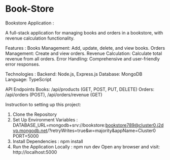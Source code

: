 # Book-Store

Bookstore Application :

A full-stack application for managing books and orders in a bookstore, with revenue calculation functionality.

Features :
Books Management: Add, update, delete, and view books.
Orders Management: Create and view orders.
Revenue Calculation: Calculate total revenue from all orders.
Error Handling: Comprehensive and user-friendly error responses.

Technologies :
Backend: Node.js, Express.js
Database: MongoDB
Language: TypeScript

API Endpoints
Books: /api/products (GET, POST, PUT, DELETE)
Orders: /api/orders (POST), /api/orders/revenue (GET)

Instruction to setting up this project:
1. Clone the Repository
2. Set Up Environment Variables :
   DATABASE_URL=mongodb+srv://bookstore:bookstore789@cluster0.j2dvp.mongodb.net/?retryWrites=true&w=majority&appName=Cluster0
   PORT=5000
3. Install Dependencies :
   npm install
4. Run the Application Locally :
   npm run dev
Open any browser and visit: http://localhost:5000
